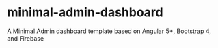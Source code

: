 # minimal-admin-dashboard
A Minimal Admin dashboard template based on Angular 5+, Bootstrap 4, and Firebase
